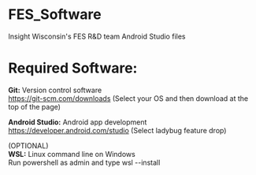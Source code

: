 # FES_Software
Insight Wisconsin's FES R&amp;D team Android Studio files

# Required Software: 
**Git:** Version control software  
https://git-scm.com/downloads (Select your OS and then download at the top of the page)
 
**Android Studio:** Android app development  
https://developer.android.com/studio (Select ladybug feature drop)

(OPTIONAL)  
**WSL:** Linux command line on Windows  
Run powershell as admin and type wsl --install
